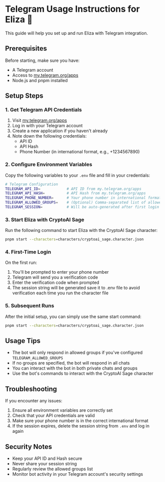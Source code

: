 # Telegram Usage Instructions for Eliza 🤖

This guide will help you set up and run Eliza with Telegram integration.

## Prerequisites

Before starting, make sure you have:
- A Telegram account
- Access to [my.telegram.org/apps](https://my.telegram.org/apps)
- Node.js and pnpm installed

## Setup Steps

### 1. Get Telegram API Credentials

1. Visit [my.telegram.org/apps](https://my.telegram.org/apps)
2. Log in with your Telegram account
3. Create a new application if you haven't already
4. Note down the following credentials:
   - API ID
   - API Hash
   - Phone Number (in international format, e.g., +1234567890)

### 2. Configure Environment Variables

Copy the following variables to your `.env` file and fill in your credentials:

```bash
# Telegram Configuration
TELEGRAM_API_ID=            # API ID from my.telegram.org/apps
TELEGRAM_API_HASH=          # API Hash from my.telegram.org/apps
TELEGRAM_PHONE_NUMBER=      # Your phone number in international format
TELEGRAM_ALLOWED_GROUPS=    # (Optional) Comma-separated list of allowed group IDs
TELEGRAM_SESSION=           # Will be auto-generated after first login
```

### 3. Start Eliza with CryptoAI Sage

Run the following command to start Eliza with the CryptoAI Sage character:

```bash
pnpm start --characters=characters/cryptoai_sage.character.json
```

### 4. First-Time Login

On the first run:
1. You'll be prompted to enter your phone number
2. Telegram will send you a verification code
3. Enter the verification code when prompted
4. The session string will be generated save it to .env file to avoid verification each time you run the character file

### 5. Subsequent Runs

After the initial setup, you can simply use the same start command:

```bash
pnpm start --characters=characters/cryptoai_sage.character.json
```

## Usage Tips

- The bot will only respond in allowed groups if you've configured `TELEGRAM_ALLOWED_GROUPS`
- If no groups are specified, the bot will respond in all chats
- You can interact with the bot in both private chats and groups
- Use the bot's commands to interact with the CryptoAI Sage character

## Troubleshooting

If you encounter any issues:
1. Ensure all environment variables are correctly set
2. Check that your API credentials are valid
3. Make sure your phone number is in the correct international format
4. If the session expires, delete the session string from `.env` and log in again

## Security Notes

- Keep your API ID and Hash secure
- Never share your session string
- Regularly review the allowed groups list
- Monitor bot activity in your Telegram account's security settings
